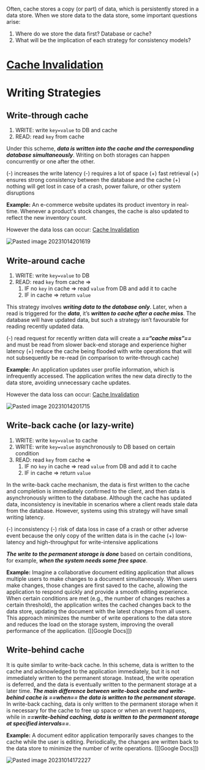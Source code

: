 Often, cache stores a copy (or part) of data, which is persistently stored in a data store. When we store data to the data store, some important questions arise:
1. Where do we store the data first? Database or cache?
2. What will be the implication of each strategy for consistency models?
# [Cache Invalidation](Cache%20Invalidation.md)

# Writing Strategies

## Write-through cache

1. WRITE: write `key=value` to DB and cache
2. READ: read `key` from cache

Under this scheme, ***data is written into the cache and the corresponding database simultaneously***. Writing on both storages can happen concurrently or one after the other. 

(-) increases the write latency 
(-) requires a lot of space
(+) fast retrieval
(+) ensures strong consistency between the database and the cache
(+) nothing will get lost in case of a crash, power failure, or other system disruptions

**Example:** An e-commerce website updates its product inventory in real-time. Whenever a product's stock changes, the cache is also updated to reflect the new inventory count.

However the data loss can occur: [Cache Invalidation](Cache%20Invalidation.md)

![Pasted image 20231014201619](../../../../../_Attachments/Pasted%20image%2020231014201619.png)

## Write-around cache

1. WRITE: write `key=value` to DB
2. READ: read `key` from cache => 
	1. IF no `key` in cache => read `value` from DB and add it to cache
	2. IF in cache => return `value`

This strategy involves ***writing data to the database only***. Later, when a read is triggered for the ***data***, it’s ***written to cache after a cache miss***. The database will have updated data, but such a strategy isn’t favourable for reading recently updated data.

(-) read request for recently written data will create a ***==“cache miss”==*** and must be read from slower back-end storage and experience higher latency
(+) reduce the cache being flooded with write operations that will not subsequently be re-read (in comparison to write-through cache)

**Example:** An application updates user profile information, which is infrequently accessed. The application writes the new data directly to the data store, avoiding unnecessary cache updates.

However the data loss can occur: [Cache Invalidation](Cache%20Invalidation.md)

![Pasted image 20231014201715](../../../../../_Attachments/Pasted%20image%2020231014201715.png)

## Write-back cache (or lazy-write)

1. WRITE: write `key=value` to cache
2. WRITE: write `key=value` asynchronously to DB based on certain condition
3. READ: read `key` from cache => 
	1. IF no `key` in cache => read `value` from DB and add it to cache
	2. IF in cache => return `value`

In the write-back cache mechanism, the data is first written to the cache and completion is immediately confirmed to the client, and then data is asynchronously written to the database. Although the cache has updated data, inconsistency is inevitable in scenarios where a client reads stale data from the database. However, systems using this strategy will have small writing latency.

(-) inconsistency
(-) risk of data loss in case of a crash or other adverse event because the only copy of the written data is in the cache
(+) low-latency and high-throughput for write-intensive applications

***The write to the permanent storage is done*** based on certain conditions, for example, ***when the system needs some free space***. 

**Example:** Imagine a collaborative document editing application that allows multiple users to make changes to a document simultaneously. When users make changes, those changes are first saved to the cache, allowing the application to respond quickly and provide a smooth editing experience. When certain conditions are met (e.g., the number of changes reaches a certain threshold), the application writes the cached changes back to the data store, updating the document with the latest changes from all users. This approach minimizes the number of write operations to the data store and reduces the load on the storage system, improving the overall performance of the application. ([[Google Docs]])
## Write-behind cache

It is quite similar to write-back cache. In this scheme, data is written to the cache and acknowledged to the application immediately, but it is not immediately written to the permanent storage. Instead, the write operation is deferred, and the data is eventually written to the permanent storage at a later time. ***The main difference between write-back cache and write-behind cache is ==when== the data is written to the permanent storage.*** In write-back caching, data is only written to the permanent storage when it is necessary for the cache to free up space or when an event happens, while in ***==write-behind caching, data is written to the permanent storage at specified intervals==***.

**Example:** A document editor application temporarily saves changes to the cache while the user is editing. Periodically, the changes are written back to the data store to minimize the number of write operations. ([[Google Docs]])

![Pasted image 20231014172227](../../../../../_Attachments/Pasted%20image%2020231014172227.png)

